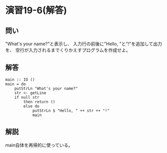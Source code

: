 演習19-6(解答)
==============

問い
----

"What's your name?"と表示し、
入力行の前後に"Hello, "と"!"を追加して出力を、
空行が入力されるまでくりかえすプログラムを作成せよ。

解答
----

    main :: IO ()
    main = do
        putStrLn "What's your name?"
        str <- getLine
        if null str
            then return ()
            else do
                putStrLn $ "Hello, " ++ str ++ "!"
                main

解説
----

main自体を再帰的に使っている。
